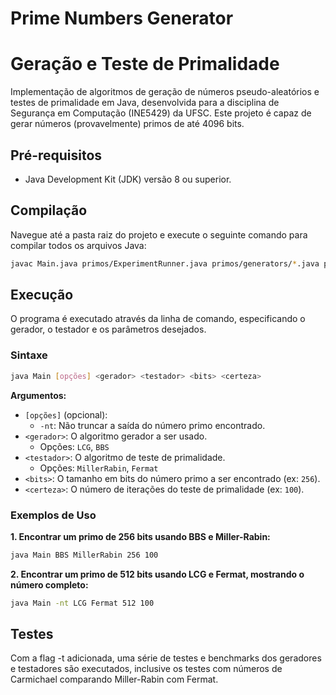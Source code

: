 # Prime Numbers Generator

# Geração e Teste de Primalidade

Implementação de algoritmos de geração de números pseudo-aleatórios e testes de primalidade em Java, desenvolvida para a disciplina de Segurança em Computação (INE5429) da UFSC.
Este projeto é capaz de gerar números (provavelmente) primos de até 4096 bits.

## Pré-requisitos

- Java Development Kit (JDK) versão 8 ou superior.

## Compilação

Navegue até a pasta raiz do projeto e execute o seguinte comando para compilar todos os arquivos Java:

```bash
javac Main.java primos/ExperimentRunner.java primos/generators/*.java primos/primality/*.java
```

## Execução

O programa é executado através da linha de comando, especificando o gerador, o testador e os parâmetros desejados.

### Sintaxe

```bash
java Main [opções] <gerador> <testador> <bits> <certeza>
```

**Argumentos:**

-   `[opções]` (opcional):
    -   `-nt`: Não truncar a saída do número primo encontrado.
-   `<gerador>`: O algoritmo gerador a ser usado.
    -   Opções: `LCG`, `BBS`
-   `<testador>`: O algoritmo de teste de primalidade.
    -   Opções: `MillerRabin`, `Fermat`
-   `<bits>`: O tamanho em bits do número primo a ser encontrado (ex: `256`).
-   `<certeza>`: O número de iterações do teste de primalidade (ex: `100`).

### Exemplos de Uso

**1. Encontrar um primo de 256 bits usando BBS e Miller-Rabin:**

```bash
java Main BBS MillerRabin 256 100
```

**2. Encontrar um primo de 512 bits usando LCG e Fermat, mostrando o número completo:**

```bash
java Main -nt LCG Fermat 512 100
```

## Testes

Com a flag -t adicionada, uma série de testes e benchmarks dos geradores e testadores são executados, inclusive os testes
com números de Carmichael comparando Miller-Rabin com Fermat.